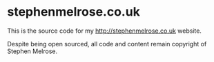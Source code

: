 # stephenmelrose.co.uk

This is the source code for my http://stephenmelrose.co.uk website.

Despite being open sourced, all code and content remain copyright of Stephen Melrose.
